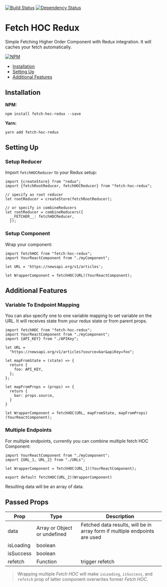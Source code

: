 [![Build Status](https://travis-ci.org/rvlewerissa/fetch-hoc-redux.svg?branch=master)](https://travis-ci.org/rvlewerissa/fetch-hoc-redux)
[![Dependency Status](https://gemnasium.com/rvlewerissa/fetch-hoc-redux.svg)](https://gemnasium.com/rvlewerissa/fetch-hoc-redux)

# Fetch HOC Redux
Simple Fetching Higher Order Component with Redux integration. It will caches your fetch automatically.

[![NPM](https://nodei.co/npm/fetch-hoc-redux.png)](https://nodei.co/npm/fetch-hoc-redux/)

* [Installation](https://github.com/rvlewerissa/fetch-hoc-redux#installation)
* [Setting Up](https://github.com/rvlewerissa/fetch-hoc-redux#setting-up)
* [Additional Features](https://github.com/rvlewerissa/fetch-hoc-redux#additional-features)

## Installation
**NPM:**
```
npm install fetch-hoc-redux --save
```
**Yarn:**
```
yarn add fetch-hoc-redux
```
## Setting Up

### Setup Reducer
Import `fetchHOCReducer` to your Redux setup:
```es6
import {createStore} from "redux";
import {fetchRootReducer, fetchHOCReducer} from "fetch-hoc-redux";

// specify as root reducer
let rootReducer = createStore(fetchRootReducer);

// or specify in combineReducers
let rootReducer = combineReducers({
  __FETCHER__: fetchHOCReducer,
  });
```

### Setup Component
Wrap your component:
```es6
import fetchHOC from "fetch-hoc-redux";
import YourReactComponent from "./myComponent";

let URL = 'https://newsapi.org/v1/articles';

let WrapperComponent = fetchHOC(URL)(YourReactComponent);

```

## Additional Features
### Variable To Endpoint Mapping
You can also specify one to one variable mapping to set variable on the URL. It will receives state from your redux state or from parent props.

```es6
import fetchHOC from "fetch-hoc-redux";
import YourReactComponent from "./myComponent";
import {API_KEY} from "./APIKey";

let URL =
  "https://newsapi.org/v1/articles?source=bar&apiKey=foo";

let mapFromState = (state) => {
  return {
    foo: API_KEY,
  };
};

let mapFromProps = (props) => {
  return {
    bar: props.source,
  }
}

let WrapperComponent = fetchHOC(URL, mapFromState, mapFromProps)(YourReactComponent);
```

### Multiple Endpoints
For multiple endpoints, currently you can combine multiple fetch HOC Component:
```es6
import YourReactComponent from "./myComponent";
import {URL_1, URL_2} from "./URLs";

let WrapperComponent = fetchHOC(URL_1)(YourReactComponent);

export default fetchHOC(URL_2)(WrapperComponent)
```
Resulting data will be an array of data.


## Passed Props
| Prop    | Type            | Description                                                                |
| ------- | --------------- | -------------------------------------------------------------------------- |
| data    | Array<Object> or Object or undefined | Fetched data results, will be in array form if multiple endpoints are used |
| isLoading | boolean |
| isSuccess | boolean |
| refetch   | Function | trigger refetch

> Wrapping multiple _Fetch HOC_ will make `isLoading`, `isSuccess`, and `refetch` prop of latter component overwrites former _Fetch HOC_.
